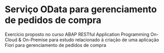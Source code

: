# Serviço OData para gerenciamento de pedidos de compra

Exercício proposto no curso ABAP RESTful Application Programming On-Cloud & On-Premise para estudo relacionado à criação de uma aplicação Fiori para gerenciamento de pedidos de compra
